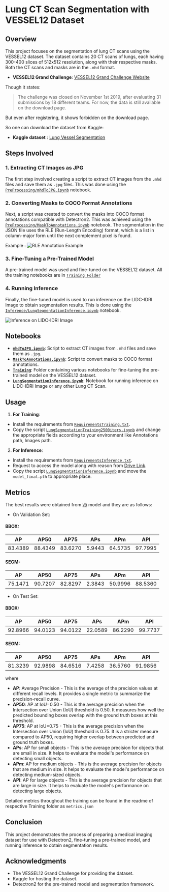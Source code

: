 # Lung CT Scan Segmentation with VESSEL12 Dataset

## Overview

This project focuses on the segmentation of lung CT scans using the VESSEL12 dataset. The dataset contains 20 CT scans of lungs, each having 300-400 slices of 512x512 resolution, along with their respective masks. Both the CT scans and masks are in the `.mhd` format.

- **VESSEL12 Grand Challenge**: [VESSEL12 Grand Challenge Website](https://vessel12.grand-challenge.org/)

Though it states:
> The challenge was closed on November 1st 2019, after evaluating 31 submissions by 18 different teams. For now, the data is still available on the download page.

But even after registering, it shows forbidden on the download page.

So one can download the dataset from Kaggle:
- **Kaggle dataset** : [Lung Vessel Segmentation](https://www.kaggle.com/datasets/andrewmvd/lung-vessel-segmentation)



## Steps Involved

### 1. Extracting CT Images as JPG

The first step involved creating a script to extract CT images from the `.mhd` files and save them as `.jpg` files. This was done using the [`PreProcessing/mhdToJPG.ipynb`](PreProcessing/mhdToJPG.ipynb) notebook.

### 2. Converting Masks to COCO Format Annotations

Next, a script was created to convert the masks into COCO format annotations compatible with Detectron2. This was achieved using the  [`PreProcessing/MaskToAnnotations.ipynb`](PreProcessing/MaskToAnnotations.ipynb) notebook. The segmentation in the JSON file uses the RLE (Run-Length Encoding) format, which is a list in column-major form until the next complement pixel is found.

Example :
![RLE Annotation Example][1]


[1]: https://i.sstatic.net/Knq3CjpG.png

### 3. Fine-Tuning a Pre-Trained Model

A pre-trained model was used and fine-tuned on the VESSEL12 dataset. All the training notebooks are in [`Training Folder`](Training)

### 4. Running Inference

Finally, the fine-tuned model is used to run inference on the LIDC-IDRI Image to obtain segmentation results. This is done using the [`Inference/LungSegmentationInference.ipynb`](Inference/LungSegmentationInference.ipynb) notebook.

 ![Inference on LIDC-IDRI Image][2]


[2]: https://i.sstatic.net/51ZnLyEH.png


## Notebooks

- **[`mhdToJPG.ipynb`](PreProcessing/mhdToJPG.ipynb)**: Script to extract CT images from `.mhd` files and save them as `.jpg`.
- **[`MaskToAnnotations.ipynb`](PreProcessing/MaskToAnnotations.ipynb)**: Script to convert masks to COCO format annotations.
- **[`Training`](Training)**: Folder containing various notebooks for fine-tuning the pre-trained model on the VESSEL12 dataset.
- **[`LungSegmentationInference.ipynb`](Inference/LungSegmentationInference.ipynb)**: Notebook for running inference on LIDC-IDRI Image or any other Lung CT Scan.


## Usage

1. **For Training**: 
- Install the requirements from [`RequirementsTraining.txt`](Training/RequirementsTraining.txt).
- Copy the script [`LungSegmentationTraining2500iters.ipynb`](Training/V1/LungSegmentationTraining2500iters.ipynb) and change the appropriate fields according to your environment like Annotations path, Images path.

2. **For Inference**: 
- Install the requirements from [`RequirementsInference.txt`](Inference/RequirementsInference.txt).
- Request to access the model along with reason from [Drive Link](https://drive.google.com/file/d/1-9ioLFORD_EA_ZvaG3IHkrMF1vIYkXAz/view?usp=drive_link).
- Copy the script [`LungSegmentationInference.ipynb`](Inference/LungSegmentationInference.ipynb) and move the `model_final.pth` to appropriate place.

## Metrics

The best results were obtained from [`V9`](Training/V9) model and they are as follows:

- On Validation Set:

#### BBOX:
| AP     | AP50   | AP75   | APs    | APm    | APl    |
|--------|--------|--------|--------|--------|--------|
| 83.4389| 88.4349| 83.6270| 5.9443 | 64.5735| 97.7995|

#### SEGM:
| AP     | AP50   | AP75   | APs    | APm    | APl    |
|--------|--------|--------|--------|--------|--------|
| 75.1471| 90.7207| 82.8297| 2.3843 | 50.9996| 88.5360|


- On Test Set:

#### BBOX:
| AP     | AP50   | AP75   | APs    | APm    | APl    |
|--------|--------|--------|--------|--------|--------|
| 92.8966| 94.0123| 94.0122| 22.0589| 86.2290| 99.7737|

#### SEGM:
| AP     | AP50   | AP75   | APs    | APm    | APl    |
|--------|--------|--------|--------|--------|--------|
| 81.3239| 92.9898| 84.6516| 7.4258 | 36.5760| 91.9856|


where
- **AP**: Average Precision - This is the average of the precision values at different recall levels. It provides a single metric to summarize the precision-recall curve.
- **AP50**: AP at IoU=0.50 - This is the average precision when the Intersection over Union (IoU) threshold is 0.50. It measures how well the predicted bounding boxes overlap with the ground truth boxes at this threshold.
- **AP75**: AP at IoU=0.75 - This is the average precision when the Intersection over Union (IoU) threshold is 0.75. It is a stricter measure compared to AP50, requiring higher overlap between predicted and ground truth boxes.
- **APs**: AP for small objects - This is the average precision for objects that are small in size. It helps to evaluate the model's performance on detecting small objects.
- **APm**: AP for medium objects - This is the average precision for objects that are medium in size. It helps to evaluate the model's performance on detecting medium-sized objects.
- **APl**: AP for large objects - This is the average precision for objects that are large in size. It helps to evaluate the model's performance on detecting large objects.

Detailed metrics throughout the training can be found in the readme of respective Training folder as `metrics.json`

## Conclusion

This project demonstrates the process of preparing a medical imaging dataset for use with Detectron2, fine-tuning a pre-trained model, and running inference to obtain segmentation results.

## Acknowledgments

- The VESSEL12 Grand Challenge for providing the dataset.
- Kaggle for hosting the dataset.
- Detectron2 for the pre-trained model and segmentation framework.

